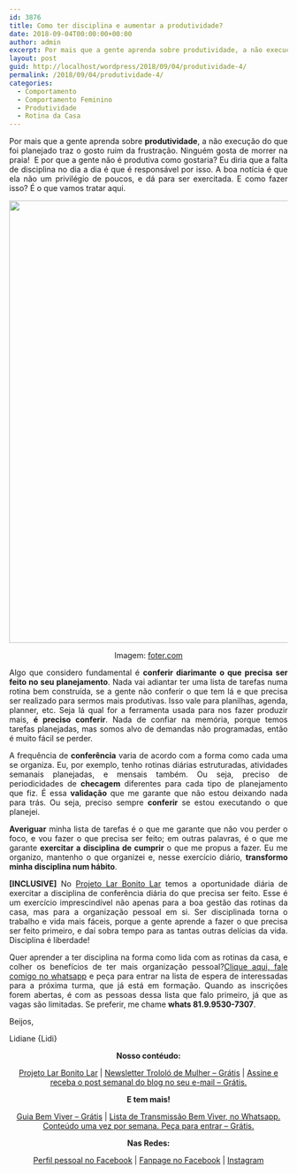 ```yaml
---
id: 3876
title: Como ter disciplina e aumentar a produtividade?
date: 2018-09-04T00:00:00+00:00
author: admin
excerpt: Por mais que a gente aprenda sobre produtividade, a não execução do que foi planejado traz o gosto ruim da frustração. Como ter disciplina para fazer o que precisa ser feito?
layout: post
guid: http://localhost/wordpress/2018/09/04/produtividade-4/
permalink: /2018/09/04/produtividade-4/
categories:
  - Comportamento
  - Comportamento Feminino
  - Produtividade
  - Rotina da Casa
---
```

<p align="justify">
  Por mais que a gente aprenda sobre <strong>produtividade</strong>, a não execução do que foi planejado traz o gosto ruim da frustração. Ninguém gosta de morrer na praia!  E por que a gente não é produtiva como gostaria? Eu diria que a falta de disciplina no dia a dia é que é responsável por isso. A boa notícia é que ela não um privilégio de poucos, e dá para ser exercitada. E como fazer isso? É o que vamos tratar aqui.
</p>

<p align="center">
  <img class="alignnone size-full wp-image-14695" src="http://www.trololodemulher.com.br/blog/wp-content/uploads/2018/09/PRODUTIVIDADE-DISCIPLINA-GESTAO-DO-TEMPO-ORGANIZACAO-PESSOAL-BLOG.jpg" alt="" width="800" height="800" />
</p>

<p align="center">
  Imagem: <a href="https://foter.com/" target="_blank" rel="noopener">foter.com</a>
</p>

<p align="justify">
  Algo que considero fundamental é <strong>conferir diarimante o que precisa ser feito no seu planejamento</strong>. Nada vai adiantar ter uma lista de tarefas numa rotina bem construída, se a gente não conferir o que tem lá e que precisa ser realizado para sermos mais produtivas. Isso vale para planilhas, agenda, planner, etc. Seja lá qual for a ferramenta usada para nos fazer produzir mais, <strong>é preciso conferir</strong>. Nada de confiar na memória, porque temos tarefas planejadas, mas somos alvo de demandas não programadas, então é muito fácil se perder.
</p>

<p align="justify">
  A frequência de <strong>conferência</strong> varia de acordo com a forma como cada uma se organiza. Eu, por exemplo, tenho rotinas diárias estruturadas, atividades semanais planejadas, e mensais também. Ou seja, preciso de periodicidades de <strong>checagem</strong> diferentes para cada tipo de planejamento que fiz. É essa <strong>validação</strong> que me garante que não estou deixando nada para trás. Ou seja, preciso sempre <strong>conferir</strong> se estou executando o que planejei.
</p>

<p align="justify">
  <strong>Averiguar</strong> minha lista de tarefas é o que me garante que não vou perder o foco, e vou fazer o que precisa ser feito; em outras palavras, é o que me garante <strong>exercitar a disciplina de cumprir</strong> o que me propus a fazer. Eu me organizo, mantenho o que organizei e, nesse exercício diário, <strong>transformo minha disciplina num hábito</strong>.
</p>

<p align="justify">
  <strong>[INCLUSIVE]</strong> No <a href="http://www.trololodemulher.com.br/projeto-lar-bonito-lar/" target="_blank" rel="noopener">Projeto Lar Bonito Lar</a> temos a oportunidade diária de exercitar a disciplina de conferência diária do que precisa ser feito. Esse é um exercício imprescindível não apenas para a boa gestão das rotinas da casa, mas para a organização pessoal em si. Ser disciplinada torna o trabalho e vida mais fáceis, porque a gente aprende a fazer o que precisa ser feito primeiro, e daí sobra tempo para as tantas outras delícias da vida. Disciplina é liberdade!
</p>

<p align="justify">
  Quer aprender a ter disciplina na forma como lida com as rotinas da casa, e colher os benefícios de ter mais organização pessoal?<a href="https://api.whatsapp.com/send?1=pt_BR&phone=5581995307307">Clique aqui, fale comigo no whatsapp</a> e peça para entrar na lista de espera de interessadas para a próxima turma, que já está em formação. Quando as inscrições forem abertas, é com as pessoas dessa lista que falo primeiro, já que as vagas são limitadas. Se preferir, me chame <strong>whats 81.9.9530-7307</strong>.
</p>

Beijos,

Lidiane {Lidi}

<p align="center">
  <strong>Nosso contéudo:</strong>
</p>

<p align="center">
  <a href="http://www.trololodemulher.com.br/projeto-lar-bonito-lar/" target="_blank" rel="noopener">Projeto Lar Bonito Lar</a> | <a href="http://www.trololodemulher.com.br/2018/02/28/newsletter/" target="_blank" rel="noopener">Newsletter Trololó de Mulher – Grátis</a> | <a href="https://feedburner.google.com/fb/a/mailverify?uri=blogBichaFemea&loc=en_US" target="_blank" rel="noopener">Assine e receba o post semanal do blog no seu e-mail – Grátis.</a>
</p>

<p align="center">
  <strong>E tem mais!</strong>
</p>

<p align="center">
  <a href="http://www.trololodemulher.com.br/2018/03/09/bem-viver/" target="_blank" rel="noopener">Guia Bem Viver – Grátis</a> | <a href="https://api.whatsapp.com/send?1=pt_BR&phone=5581995307307" target="_blank" rel="noopener">Lista de Transmissão Bem Viver, no Whatsapp. Conteúdo uma vez por semana. Peça para entrar – Grátis.</a>
</p>

<p align="center">
  <strong>Nas Redes:</strong>
</p>

<p align="center">
  <a href="https://www.facebook.com/lidiane.vasconcelos.94" target="_blank" rel="noopener">Perfil pessoal no Facebook</a> | <a href="https://www.facebook.com/TrololoMulher/" target="_blank" rel="noopener">Fanpage no Facebook</a> | <a href="https://www.instagram.com/trololodemulher/" target="_blank" rel="noopener">Instagram</a>
</p>

&nbsp;